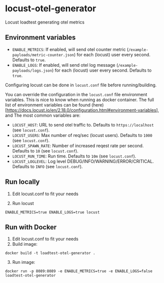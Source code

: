 # locust-otel-generator
Locust loadtest generating otel metrics

## Environment variables
- `ENABLE_METRICS`: If enabled, will send otel counter metric (`/example-payloads/metric-counter.json`) for each (locust) user every second. Defaults to `true`.
- `ENABLE_LOGS`: If enabled, will send otel log message (`/example-payloads/logs.json`) for each (locust) user every second. Defaults to `true`.

Configuring locust can be done in `locust.conf` file before running/building.

You can override the configuration in the `locust.conf` file environment variables. This is nice to know when running as docker container. The full list of environment variables can be found (here)[https://docs.locust.io/en/2.18.0/configuration.html#environment-variables], and The most common variables are:
- `LOCUST_HOST`: URL to send otel traffic to. Defaults to `https://localhost` (see `locust.conf`).
- `LOCUST_USERS`: Max number of req/sec (locust users). Defaults to `1000` (see `locust.conf`).
- `LOCUST_SPAWN_RATE`: Number of increased reqest rate per second. Defaults to `10` (see `locust.conf`).
- `LOCUST_RUN_TIME`: Run time. Defaults to `10m` (see `locust.conf`).
- `LOCUST_LOGLEVEL`: Log level DEBUG/INFO/WARNING/ERROR/CRITICAL. Defaults to `INFO` (see `locust.conf`).


## Run locally
1. Edit locust.conf to fit your needs

2. Run locust
```
ENABLE_METRICS=true ENABLE_LOGS=true locust
```

## Run with Docker
1. Edit locust.conf to fit your needs
2. Build image:
```
docker build -t loadtest-otel-generator .
```
3. Run image:
```
docker run -p 8089:8089 -e ENABLE_METRICS=true -e ENABLE_LOGS=false loadtest-otel-generator
```